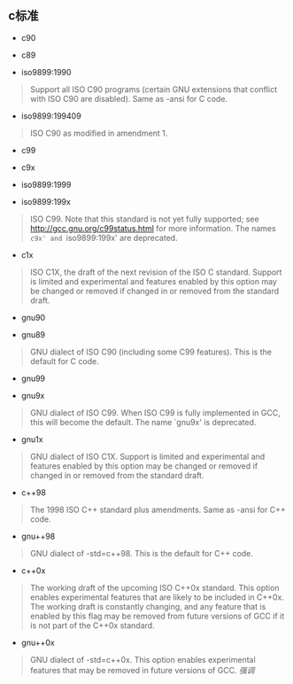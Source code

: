 ## c标准

- c90

- c89

- iso9899:1990
> Support all ISO C90 programs (certain GNU extensions that conflict with ISO C90 are disabled). Same as -ansi for C code.

- iso9899:199409
> ISO C90 as modified in amendment 1.
>
- c99

- c9x

- iso9899:1999

- iso9899:199x
> ISO C99. Note that this standard is not yet fully supported; see http://gcc.gnu.org/c99status.html for more information. The names `c9x' and `iso9899:199x' are deprecated.

- c1x
> ISO C1X, the draft of the next revision of the ISO C standard. Support is limited and experimental and features enabled by this option may be changed or removed if changed in or removed from the standard draft.

- gnu90

- gnu89
> GNU dialect of ISO C90 (including some C99 features). This is the default for C code.

- gnu99

- gnu9x
> GNU dialect of ISO C99. When ISO C99 is fully implemented in GCC, this will become the default. The name `gnu9x' is deprecated.

- gnu1x
> GNU dialect of ISO C1X. Support is limited and experimental and features enabled by this option may be changed or removed if changed in or removed from the standard draft.
>
- c++98
> The 1998 ISO C++ standard plus amendments. Same as -ansi for C++ code.

- gnu++98
> GNU dialect of -std=c++98. This is the default for C++ code.

- c++0x
> The working draft of the upcoming ISO C++0x standard. This option enables experimental features that are likely to be included in C++0x. The working draft is constantly changing, and any feature that is enabled by this flag may be removed from future versions of GCC if it is not part of the C++0x standard.

- gnu++0x
> GNU dialect of -std=c++0x. This option enables experimental features that may be removed in future versions of GCC.
 _强调_ 